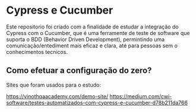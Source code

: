 # Cypress e Cucumber

Este repositorio foi criado com a finalidade de estudar a integração do Cypress com o Cucumber, que é uma ferramente de teste de software que suporta o BDD (Behavior Driven Development), permintindo uma comunicação/entediment mais eficaz e clara, até para pessoas sem o conhecimentos tecnicos.

## Como efetuar a configuração do zero?


Sites que foram usados para o estudo:

https://vinothqaacademy.com/demo-site/
https://medium.com/cwi-software/testes-automatizados-com-cypress-e-cucumber-d78b211da766

